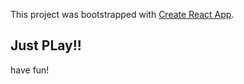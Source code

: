 This project was bootstrapped with [Create React App](https://github.com/facebook/create-react-app).

## Just PLay!!
have fun!